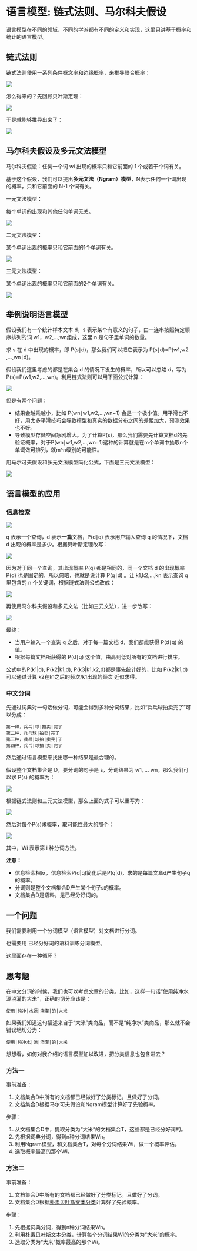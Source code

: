 # 语言模型: 链式法则、马尔科夫假设

语言模型在不同的领域、不同的学派都有不同的定义和实现，这里只讲基于概率和统计的语言模型。

## 链式法则

链式法则使用一系列条件概念率和边缘概率，来推导联合概率：

![](lang-model/链式法则-1.webp)

怎么得来的？先回顾贝叶斯定理：

![](basic/联合概率-1.webp)

于是就能够推导出来了：

![](lang-model/链式法则-2.webp)

## 马尔科夫假设及多元文法模型

马尔科夫假设：任何一个词 wi​ 出现的概率只和它前面的 1 个或若干个词有关。

基于这个假设，我们可以提出**多元文法（Ngram）模型**，N表示任何一个词出现的概率，只和它前面的 N-1 个词有关。

一元文法模型：

每个单词的出现和其他任何单词无关。

![](lang-model/ngram-1.webp)

二元文法模型：

某个单词出现的概率只和它前面的1个单词有关。

![](lang-model/ngram-2.webp)

三元文法模型：

某个单词出现的概率只和它前面的2个单词有关。

![](lang-model/ngram-3.webp)

## 举例说明语言模型

假设我们有一个统计样本文本 d，s 表示某个有意义的句子，由一连串按照特定顺序排列的词 w1​，w2​,…,wn​ 组成，这里 n 是句子里单词的数量。

求 s 在 d 中出现的概率，即 P(s∣d)，那么我们可以把它表示为 P(s∣d)=P(w1​,w2​,…,wn​∣d)。

假设我们这里考虑的都是在集合 d 的情况下发生的概率，所以可以忽略 d，写为 P(s)=P(w1​,w2​,…,wn​)。利用链式法则可以用下面公式计算：

![](lang-model/model-1.webp)

但是有两个问题：

* 结果会越乘越小，比如 P(wn​∣w1​,w2​,…,wn−1​) 会是一个极小值。用平滑也不好，用太多平滑技巧会导致模型和真实的数据分布之间的差距加大，预测效果也不好。
* 导致模型存储空间急剧增大。为了计算P(s)，那么我们需要先计算文档d的先验证概率，对于P(wn​∣w1​,w2​,…,wn−1​)这种的计算就是在m个单词中抽取n个单词做可排列，就m^n级别的可能性。

用马尔可夫假设和多元文法模型简化公式，下面是三元文法模型：

![](lang-model/model-2.webp)

## 语言模型的应用

### 信息检索

![](lang-model/text-search-1.webp)

q 表示一个查询，d 表示**一篇**文档，P(d∣q) 表示用户输入查询 q 的情况下，文档 d 出现的概率是多少。根据贝叶斯定理改写：

![](lang-model/text-search-2.webp)

因为对于同一个查询，其出现概率 P(q) 都是相同的，同一个文档 d 的出现概率 P(d) 也是固定的，所以忽略，也就是说计算 P(q∣d) 。让 k1​,k2​,…,kn​ 表示查询 q 里包含的 n 个关键词，根据链式法则公式改成：

![](lang-model/text-search-3.webp)

再使用马尔科夫假设和多元文法（比如三元文法），进一步改写：

![](lang-model/text-search-4.webp)

最终：

* 当用户输入一个查询 q 之后，对于每一篇文档 d，我们都能获得 P(d∣q) 的值。
* 根据每篇文档所获得的 P(d∣q) 这个值，由高到低对所有的文档进行排序。

公式中的P(k1|d), P(k2|k1,d), P(k3|k1,k2,d)都是事先统计好的，比如 P(k2|k1,d)可以通过计算  k2在k1之后的频次/k1出现的频次  近似求得。

### 中文分词

先通过词典对一句话做分词，可能会得到多种分词结果，比如“兵乓球拍卖完了”可以分成：

```
第一种，兵乓|球|拍卖|完了
第二种，兵乓球|拍卖|完了
第三种，兵乓|球拍|卖完|了
第四种，兵乓|球拍|卖|完了
```

然后通过语言模型来找出哪一种结果是最合理的。

假设整个文档集合是 D，要分词的句子是 s，分词结果为 w1​, … wn​，那么我们可以求 P(s) 的概率为：

![](lang-model/分词-1.webp)

根据链式法则和三元文法模型，那么上面的式子可以重写为：

![](lang-model/分词-2.webp)

然后对每个P(s)求概率，取可能性最大的那个：

![](lang-model/分词-3.webp)

其中，Wi​ 表示第 i 种分词方法。

**注意：**

* 信息检索相反，信息检索P(d|q)简化后是P(q|d)，求的是每篇文章d产生句子q的概率。
* 分词则是整个文档集合D产生某个句子s的概率。
* 文档集合D是语料，是已经分好词的。


## 一个问题

我们需要利用一个分词模型（语言模型）对文档进行分词。

也需要用 已经分好词的语料训练分词模型。

这里面存在一种循环？

## 思考题

在中文分词的时候，我们也可以考虑文章的分类。比如，这样一句话“使用纯净水源浇灌的大米”，正确的切分应该是：

```
使用|纯净|水源|浇灌|的|大米
```

如果我们知道这句描述来自于“大米”类商品，而不是“纯净水”类商品，那么就不会错误地切分为：

```
使用|纯净水|源|浇灌|的|大米
```

想想看，如何对我介绍的语言模型加以改进，把分类信息也包含进去？

### 方法一

事前准备：

1. 文档集合D中所有的文档都已经做好了分类标记。且做好了分词。
1. 文档集合D根据马尔可夫假设和Ngram模型计算好了先验概率。

步骤：

1. 从文档集合D中，提取分类为“大米”的文档集合T，这些都是已经分好词的。
1. 先根据词典分词，得到n种分词结果Wn。
1. 利用Ngram模型，和文档集合T，对每个分词结果Wi，做一个概率评估。
1. 选取概率最高的那个Wi。

### 方法二

事前准备：

1. 文档集合D中所有的文档都已经做好了分类标记。且做好了分词。
1. 文档集合D根据[朴素贝叶斯文本分类](statistics/text-classification)计算好了先验概率。

步骤：

1. 先根据词典分词，得到n种分词结果Wn。
1. 利用[朴素贝叶斯文本分类](statistics/text-classification)，计算每个分词结果Wi的分类为“大米”的概率。
1. 选取分类为“大米”概率最高的那个Wi。

